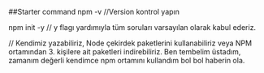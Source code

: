 ##Starter command
npm -v //Version kontrol yapın

npm init -y // y flagı yardımıyla tüm soruları varsayılan olarak kabul ederiz. 

// Kendimiz yazabiliriz, Node çekirdek paketlerini kullanabiliriz veya NPM ortamından 3. kişilere ait paketleri indirebiliriz. Ben tembelim üstadım, zamanım değerli kendimce npm ortamını kullandım bol bol haberin ola.
